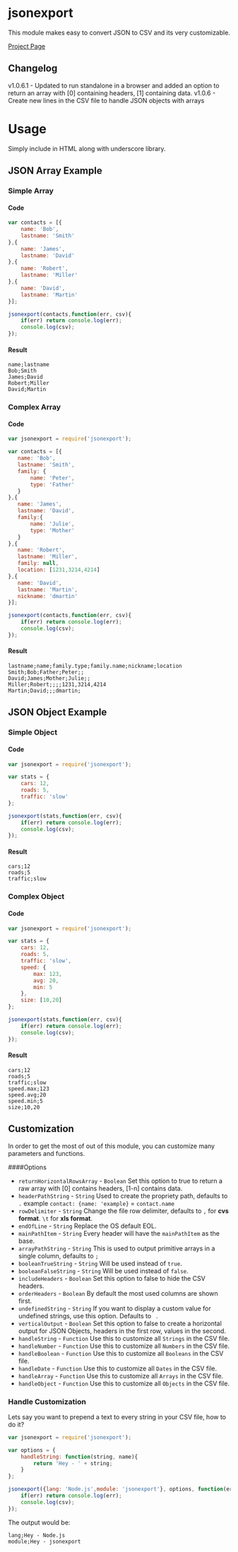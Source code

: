 # jsonexport
This module makes easy to convert JSON to CSV and its very customizable.

[Project Page](http://cnova.github.io/jsonexport)

Changelog
----------------------
v1.0.6.1 - Updated to run standalone in a browser and added an option to return an array with [0] containing headers, [1] containing data.
v1.0.6 - Create new lines in the CSV file to handle JSON objects with arrays<br>

# Usage

Simply include in HTML along with underscore library.

<script src="//cdnjs.cloudflare.com/ajax/libs/underscore.js/1.8.3/underscore-min.js" type="text/javascript" charset="utf-8"></script>
<script src="index.js" type="text/javascript" charset="utf-8"></script>


## JSON Array Example

### Simple Array

#### Code

```javascript
var contacts = [{
    name: 'Bob',
    lastname: 'Smith'
},{
    name: 'James',
    lastname: 'David'
},{
    name: 'Robert',
    lastname: 'Miller'
},{
    name: 'David',
    lastname: 'Martin'
}];

jsonexport(contacts,function(err, csv){
    if(err) return console.log(err);
    console.log(csv);
});
```

#### Result

```
name;lastname
Bob;Smith
James;David
Robert;Miller
David;Martin
```

### Complex Array

#### Code

```javascript
var jsonexport = require('jsonexport');

var contacts = [{
   name: 'Bob',
   lastname: 'Smith',
   family: {
       name: 'Peter',
       type: 'Father'
   }
},{
   name: 'James',
   lastname: 'David',
   family:{
       name: 'Julie',
       type: 'Mother'
   }
},{
   name: 'Robert',
   lastname: 'Miller',
   family: null,
   location: [1231,3214,4214]
},{
   name: 'David',
   lastname: 'Martin',
   nickname: 'dmartin'
}];

jsonexport(contacts,function(err, csv){
    if(err) return console.log(err);
    console.log(csv);
});
```

#### Result

```
lastname;name;family.type;family.name;nickname;location
Smith;Bob;Father;Peter;;
David;James;Mother;Julie;;
Miller;Robert;;;;1231,3214,4214
Martin;David;;;dmartin;
```

## JSON Object Example

### Simple Object

#### Code

```javascript
var jsonexport = require('jsonexport');

var stats = {
    cars: 12,
    roads: 5,
    traffic: 'slow'
};

jsonexport(stats,function(err, csv){
    if(err) return console.log(err);
    console.log(csv);
});
```

#### Result

```
cars;12
roads;5
traffic;slow
```

### Complex Object

#### Code

```javascript
var jsonexport = require('jsonexport');

var stats = {
    cars: 12,
    roads: 5,
    traffic: 'slow',
    speed: {
        max: 123,
        avg: 20,
        min: 5
    },
    size: [10,20]
};

jsonexport(stats,function(err, csv){
    if(err) return console.log(err);
    console.log(csv);
});
```

#### Result

```
cars;12
roads;5
traffic;slow
speed.max;123
speed.avg;20
speed.min;5
size;10,20
```

## Customization

In order to get the most of out of this module, you can customize many parameters and functions.

####Options
- `returnHorizontalRowsArray` - `Boolean` Set this option to true to return a raw array with [0] contains headers, [1-n] contains data.
- `headerPathString` - `String` Used to create the propriety path, defaults to `.` example `contact: {name: 'example}` = `contact.name`
- `rowDelimiter` - `String` Change the file row delimiter, defaults to `,` for **cvs format**. `\t` for **xls format**.
- `endOfLine` - `String` Replace the OS default EOL.
- `mainPathItem` - `String` Every header will have the `mainPathItem` as the base.
- `arrayPathString` - `String` This is used to output primitive arrays in a single column, defaults to `;`
- `booleanTrueString` - `String` Will be used instead of `true`.
- `booleanFalseString` - `String` Will be used instead of `false`.
- `includeHeaders` - `Boolean` Set this option to false to hide the CSV headers.
- `orderHeaders` - `Boolean` By default the most used columns are shown first.
- `undefinedString` - `String` If you want to display a custom value for undefined strings, use this option. Defaults to ` `.
- `verticalOutput` - `Boolean` Set this option to false to create a horizontal output for JSON Objects, headers in the first row, values in the second.
- `handleString` - `Function` Use this to customize all `Strings` in the CSV file.
- `handleNumber` - `Function` Use this to customize all `Numbers` in the CSV file.
- `handleBoolean` - `Function` Use this to customize all `Booleans` in the CSV file.
- `handleDate` - `Function` Use this to customize all `Dates` in the CSV file.
- `handleArray` - `Function` Use this to customize all `Arrays` in the CSV file.
- `handleObject` - `Function` Use this to customize all `Objects` in the CSV file.

### Handle Customization

Lets say you want to prepend a text to every string in your CSV file, how to do it?

```javascript
var jsonexport = require('jsonexport');

var options = {
    handleString: function(string, name){
        return 'Hey - ' + string;
    }
};

jsonexport({lang: 'Node.js',module: 'jsonexport'}, options, function(err, csv){
    if(err) return console.log(err);
    console.log(csv);
});
```

The output would be:

```
lang;Hey - Node.js
module;Hey - jsonexport
```
